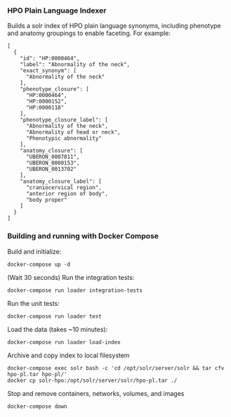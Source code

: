 ### HPO Plain Language Indexer

Builds a solr index of HPO plain language synonyms, including phenotype
and anatomy groupings to enable faceting.  For example:

````
[
  {
    "id": "HP:0000464",
    "label": "Abnormality of the neck",
    "exact_synonym": [
      "Abnormality of the neck"
    ],
    "phenotype_closure": [
      "HP:0000464",
      "HP:0000152",
      "HP:0000118"
    ],
    "phenotype_closure_label": [
      "Abnormality of the neck",
      "Abnormality of head or neck",
      "Phenotypic abnormality"
    ],
    "anatomy_closure": [
      "UBERON_0007811",
      "UBERON_0000153",
      "UBERON_0013702"
    ],
    "anatomy_closure_label": [
      "craniocervical region",
      "anterior region of body",
      "body proper"
    ]
  }
]
````

### Building and running with Docker Compose

Build and initialize:

    docker-compose up -d

(Wait 30 seconds) Run the integration tests:

    docker-compose run loader integration-tests

Run the unit tests:

    docker-compose run loader test

Load the data (takes ~10 minutes):

    docker-compose run loader load-index

Archive and copy index to local filesystem

    docker-compose exec solr bash -c 'cd /opt/solr/server/solr && tar cfv hpo-pl.tar hpo-pl/'
    docker cp solr-hpo:/opt/solr/server/solr/hpo-pl.tar ./
    
Stop and remove containers, networks, volumes, and images
    
    docker-compose down
